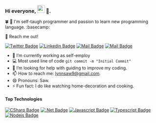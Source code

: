 ### Hi everyone, <img src="https://user-images.githubusercontent.com/1303154/88677602-1635ba80-d120-11ea-84d8-d263ba5fc3c0.gif" style="width:25px; height:25px"> 🌟.

🍀 🥬 I'm self-taugh programmer and passion to learn new programming language. :basecamp:

📖 Reach me out!
 
[![Twitter Badge](https://img.shields.io/badge/-@sawlynn-1ca0f1?style=flat&labelColor=1ca0f1&logo=twitter&logoColor=white&link=https://twitter.com/sawlynn)](https://twitter.com/sawlynn) [![Linkedin Badge](https://img.shields.io/badge/-sawlynn-0e76a8?style=flat&labelColor=0e76a8&logo=linkedin&logoColor=white)](https://www.linkedin.com/in/saw-lynn/) [![Mail Badge](https://img.shields.io/badge/-@sawlynn-e84393?style=flat&labelColor=e84393&logo=instagram&logoColor=white)](https://instagram.com/sawlynn) [![Mail Badge](https://img.shields.io/badge/-sawlynn-c0392b?style=flat&labelColor=c0392b&logo=gmail&logoColor=white)](mailto:lynnsaw9@gmail.com)


- 🔭 I’m currently working as self-employ
- :computer: Most used line of code `git commit -m "Initial Commit"`
- 🤔 I’m looking for help with guiding to improve my coding. 
- 📫 How to reach me: lynnsaw9@gmail.com.
- 😄 Pronouns: Saw.
- ⚡ Fun fact: I do like watching home-decoration and cooking.
 
#### Top Technologies
 
<!-- TODO: Make technologies links takes you to repositories -->
 
[![CSharp Badge](https://img.shields.io/badge/-CSharp-61DBFB?style=for-the-badge&labelColor=black&logo=csharp&logoColor=61DBFB)](#) [![.Net Badge](https://img.shields.io/badge/-.Net-blue?style=for-the-badge&labelColor=black&logo=.net&logoColor=61DBFB)](#) [![Javascript Badge](https://img.shields.io/badge/-Javascript-F0DB4F?style=for-the-badge&labelColor=black&logo=javascript&logoColor=F0DB4F)](#) [![Typescript Badge](https://img.shields.io/badge/-Typescript-007acc?style=for-the-badge&labelColor=black&logo=typescript&logoColor=007acc)](#) [![Nodejs Badge](https://img.shields.io/badge/-Nodejs-3C873A?style=for-the-badge&labelColor=black&logo=node.js&logoColor=3C873A)](#) 
 


